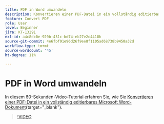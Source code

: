 ```yaml
---
title: PDF in Word umwandeln
description: Konvertieren einer PDF-Datei in ein vollständig editierbares Microsoft Word-Dokument
feature: Convert PDF
role: User
level: Beginner
jira: KT-13291
exl-id: a4c8dc0e-920b-431c-bd74-eb27e2c4418b
source-git-commit: 4e6fbf91e96d26f9ee8f1105ad68738b9450a32d
workflow-type: tm+mt
source-wordcount: '45'
ht-degree: 11%

---
```


# PDF in Word umwandeln

In diesem 60-Sekunden-Video-Tutorial erfahren Sie, wie Sie [Konvertieren einer PDF-Datei in ein vollständig editierbares Microsoft Word-Dokument](https://www.adobe.com/de/acrobat/online/pdf-to-word.html){target="_blank"}.

>[!VIDEO](https://video.tv.adobe.com/v/3411376?quality=12&learn=on&hidetitle=true)
